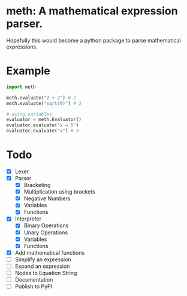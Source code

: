# meth: A mathematical expression parser.

Hopefully this would become a python package to parse mathematical expressions.

# Example

```py
import meth

meth.evaluate("2 + 2") # 2
meth.evaluate("sqrt(9)") # 3

# using variables
evaluator = meth.Evaluator()
evaluator.evaluate("x = 5")
evaluator.evaluate("x") # 5
```

# Todo

- [x] Lexer
- [x] Parser
  - [x] Bracketing
  - [x] Multiplication using brackets
  - [x] Negative Numbers
  - [x] Variables
  - [x] Functions
- [x] Interpreter
  - [x] Binary Operations
  - [x] Unary Operations
  - [x] Variables
  - [x] Functions
- [x] Add mathematical functions
- [ ] Simplify an expression
- [ ] Expand an expression
- [ ] Nodes to Equation String
- [ ] Documentation
- [ ] Publish to PyPI

